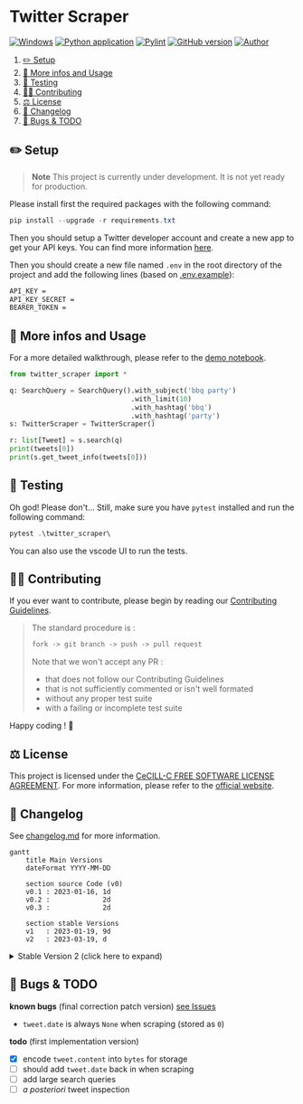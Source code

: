 # Twitter Scraper

[![Windows](https://svgshare.com/i/ZhY.svg)](https://svgshare.com/i/ZhY.svg)
[![Python application](https://github.com/cognitivefactory/twitter-scraper/actions/workflows/python-app.yml/badge.svg)](https://github.com/cognitivefactory/twitter-scraper/actions/workflows/python-app.yml)
[![Pylint](https://github.com/cognitivefactory/twitter-scraper/actions/workflows/pylint.yml/badge.svg)](https://github.com/cognitivefactory/twitter-scraper/actions/workflows/pylint.yml)
[![GitHub version](https://badge.fury.io/gh/cognitivefactory%2Ftwitter-scraper.svg)](https://github.com/cognitivefactory/twitter-scraper)
[![Author](https://img.shields.io/badge/author-@ThomasByr-blue)](https://github.com/ThomasByr)

1. [✏️ Setup](#️-setup)
2. [💁 More infos and Usage](#-more-infos-and-usage)
3. [🧪 Testing](#-testing)
4. [🧑‍🏫 Contributing](#-contributing)
5. [⚖️ License](#️-license)
6. [🔄 Changelog](#-changelog)
7. [🐛 Bugs \& TODO](#-bugs--todo)

## ✏️ Setup

> **Note** This project is currently under development. It is not yet ready for production.

Please install first the required packages with the following command:

```ps1
pip install --upgrade -r requirements.txt
```

Then you should setup a Twitter developer account and create a new app to get your API keys. You can find more information [here](https://developer.twitter.com/en/docs/twitter-api/getting-started/getting-access-to-the-twitter-api).

Then you should create a new file named `.env` in the root directory of the project and add the following lines (based on [.env.example](.env.example)):

```txt
API_KEY =
API_KEY_SECRET =
BEARER_TOKEN =
```

## 💁 More infos and Usage

For a more detailed walkthrough, please refer to the [demo notebook](demo.ipynb).

```py
from twitter_scraper import *

q: SearchQuery = SearchQuery().with_subject('bbq party')
                              .with_limit(10)
                              .with_hashtag('bbq')
                              .with_hashtag('party')
s: TwitterScraper = TwitterScraper()

r: list[Tweet] = s.search(q)
print(tweets[0])
print(s.get_tweet_info(tweets[0]))
```

## 🧪 Testing

Oh god! Please don't... Still, make sure you have `pytest` installed and run the following command:

```ps1
pytest .\twitter_scraper\
```

You can also use the vscode UI to run the tests.

## 🧑‍🏫 Contributing

If you ever want to contribute, please begin by reading our [Contributing Guidelines](.github/CONTRIBUTING.md).

> The standard procedure is :
>
> ```txt
> fork -> git branch -> push -> pull request
> ```
>
> Note that we won't accept any PR :
>
> - that does not follow our Contributing Guidelines
> - that is not sufficiently commented or isn't well formated
> - without any proper test suite
> - with a failing or incomplete test suite

Happy coding ! 🙂

## ⚖️ License

This project is licensed under the [CeCILL-C FREE SOFTWARE LICENSE AGREEMENT](LICENSE). For more information, please refer to the [official website](https://cecill.info/licences/Licence_CeCILL-C_V1-en.html).

## 🔄 Changelog

See [changelog.md](changelog.md) for more information.

```mermaid
gantt
    title Main Versions
    dateFormat YYYY-MM-DD

    section source Code (v0)
    v0.1 : 2023-01-16, 1d
    v0.2 :             2d
    v0.3 :             2d

    section stable Versions
    v1   : 2023-01-19, 9d
    v2   : 2023-03-19, d
```

<details>
  <summary>  Stable Version 2 (click here to expand) </summary>

**v2.0** first stable release

- added `helper` module
- preprocessor is now a class
- `TweetPreprocessorLanguage` small enum
- added `get_tweet_info` method to `TwitterScraper` class
- `get_tweet_info` method now returns a public `TweetInfo` dataclass

</details>

## 🐛 Bugs & TODO

**known bugs** (final correction patch version) [see Issues](https://github.com/?)

- `tweet.date` is always `None` when scraping (stored as `0`)

**todo** (first implementation version)

- [x] encode `tweet.content` into `bytes` for storage
- [ ] should add `tweet.date` back in when scraping
- [ ] add large search queries
- [ ] _a posteriori_ tweet inspection
